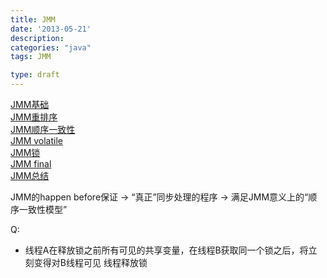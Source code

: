 ```yaml
---
title: JMM
date: '2013-05-21'
description:
categories: "java"
tags: JMM

type: draft
---
```


[JMM基础](http://ifeve.com/java-memory-model-1/)  
[JMM重排序](http://ifeve.com/java-memory-model-2/)  
[JMM顺序一致性](http://ifeve.com/java-memory-model-3/)  
[JMM volatile](http://ifeve.com/java-memory-model-4/)  
[JMM锁](http://ifeve.com/java-memory-model-5/)  
[JMM final](http://ifeve.com/java-memory-model/)  
[JMM总结](http://ifeve.com/java-memory-model-7/)  


JMM的happen before保证 -> “真正”同步处理的程序 -> 满足JMM意义上的“顺序一致性模型”

Q:  

* 线程A在释放锁之前所有可见的共享变量，在线程B获取同一个锁之后，将立刻变得对B线程可见
线程释放锁



